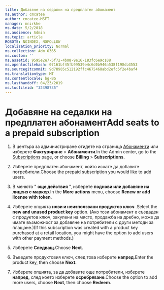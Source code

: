 ```yaml
---
title: Добавяне на седалки на предплатен абонамент
ms.author: cmcatee
author: cmcatee-MSFT
manager: mnirkhe
ms.date: 5/2/2018
ms.audience: Admin
ms.topic: article
ROBOTS: NOINDEX, NOFOLLOW
localization_priority: Normal
ms.collection: Adm_O365
ms.custom: ''
ms.assetid: 9595e2e7-5f72-4b08-9e16-183fc6e9c108
ms.openlocfilehash: 07161bf45fb99539e4c6d0b946a538f198db3553
ms.sourcegitcommit: 9d78905c512192ffc4675468abd2efc5f2e4baf4
ms.translationtype: MT
ms.contentlocale: bg-BG
ms.lasthandoff: 04/23/2019
ms.locfileid: "32398735"
---
```

# <a name="add-seats-to-a-prepaid-subscription"></a><span data-ttu-id="153be-102">Добавяне на седалки на предплатен абонамент</span><span class="sxs-lookup"><span data-stu-id="153be-102">Add seats to a prepaid subscription</span></span>

1. <span data-ttu-id="153be-103">В центъра за администриране отидете на страница [Абонаменти](https://go.microsoft.com/fwlink/p/?linkid=842054) или изберете **Фактуриране** \> **Абонаменти**.</span><span class="sxs-lookup"><span data-stu-id="153be-103">In the Admin center, go to the [Subscriptions](https://go.microsoft.com/fwlink/p/?linkid=842054) page, or choose **Billing** \> **Subscriptions**.</span></span>
    
2. <span data-ttu-id="153be-104">Изберете предплатен абонамент, който искате да добавите потребители.</span><span class="sxs-lookup"><span data-stu-id="153be-104">Choose the prepaid subscription you would like to add users.</span></span>
    
3. <span data-ttu-id="153be-105">В менюто " **още действия** ", изберете **поднови или добавяне на лиценз с маркер**.</span><span class="sxs-lookup"><span data-stu-id="153be-105">In the **More actions** menu, choose **Renew or add license with token**.</span></span>
    
4. <span data-ttu-id="153be-106">Изберете опцията **нови и неизползвани продуктов ключ** .</span><span class="sxs-lookup"><span data-stu-id="153be-106">Select the **new and unused product key** option.</span></span> <span data-ttu-id="153be-107">(Ако този абонамент е създаден с продуктов ключ, закупени на място, продажба на дребно, може да имате възможност за добавяне на потребители с други методи за плащане.)</span><span class="sxs-lookup"><span data-stu-id="153be-107">(If this subscription was created with a product key purchased at a retail location, you might have the option to add users with other payment methods.)</span></span> 
    
5. <span data-ttu-id="153be-108">Изберете **Следващ**.</span><span class="sxs-lookup"><span data-stu-id="153be-108">Choose **Next**.</span></span>
    
6. <span data-ttu-id="153be-109">Въведете продуктовия ключ, след това изберете **напред**.</span><span class="sxs-lookup"><span data-stu-id="153be-109">Enter the product key, then choose **Next**.</span></span>
    
7. <span data-ttu-id="153be-110">Изберете опцията, за да добавите още потребители, изберете **напред**, след което изберете **осребряване**.</span><span class="sxs-lookup"><span data-stu-id="153be-110">Choose the option to add more users, choose **Next**, then choose **Redeem**.</span></span>
    

